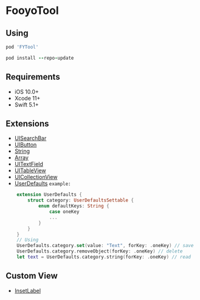 # FooyoTool

## Using

```ruby
pod 'FYTool'
```

```ruby
pod install --repo-update
```

## Requirements
- iOS 10.0+
- Xcode 11+
- Swift 5.1+

## Extensions
- [UISearchBar](https://github.com/FooyoSG/FYTool/blob/master/Source/Extensions.swift#L11)
- [UIButton](https://github.com/FooyoSG/FYTool/blob/master/Source/Extensions.swift#L21)
- [String](https://github.com/FooyoSG/FYTool/blob/master/Source/Extensions.swift#L57)
- [Array](https://github.com/FooyoSG/FYTool/blob/master/Source/Extensions.swift#L84)
- [UITextField](https://github.com/FooyoSG/FYTool/blob/master/Source/Extensions.swift#L95)
- [UITableView](https://github.com/FooyoSG/FYTool/blob/master/Source/Extensions.swift#L133)
- [UICollectionView](https://github.com/FooyoSG/FYTool/blob/master/Source/Extensions.swift#L168)
- [UserDefaults](https://github.com/FooyoSG/FYTool/blob/master/Source/Extensions.swift#L179) `example:`
```swift
    extension UserDefaults {
        struct category: UserDefaultsSettable {
            enum defaultKeys: String {
                case oneKey
                ...
            }
        }
    }
    // Using
    UserDefaults.category.set(value: "Text", forKey: .oneKey) // save
    UserDefaults.category.removeObject(forKey: .oneKey) // delete
    let text = UserDefaults.category.string(forKey: .oneKey) // read
```

## Custom View

- [InsetLabel](https://github.com/FooyoSG/FYTool/blob/master/Source/InsetLabel.swift)